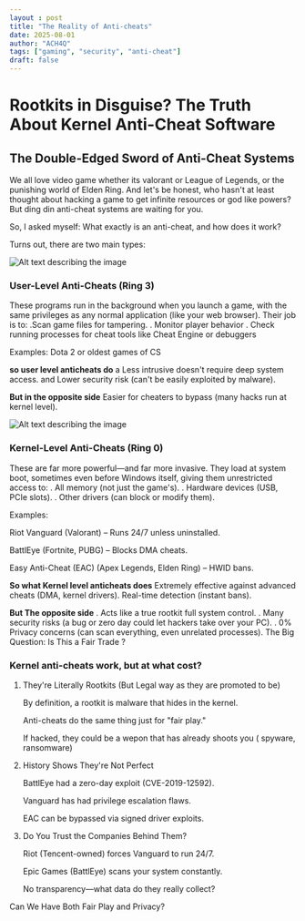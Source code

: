 ```yaml
---
layout : post
title: "The Reality of Anti-cheats"
date: 2025-08-01
author: "ACH4Q"
tags: ["gaming", "security", "anti-cheat"]
draft: false
---
```


# Rootkits in Disguise? The Truth About Kernel Anti-Cheat Software

## The Double-Edged Sword of Anti-Cheat Systems

We all love video game whether  its valorant or  League of Legends, or the punishing world of Elden Ring. And let's be honest, who hasn't at least thought about hacking a game to get infinite resources or god like powers? But ding din anti-cheat systems are waiting for you.

So, I asked myself: What exactly is an anti-cheat, and how does it work?

Turns out, there are two main types:

![Alt text describing the image](https://static.wixstatic.com/media/bad31a_4a5a413314614df0be7deb3f1925953b~mv2.png/v1/fill/w_560,h_296,al_c,q_85,usm_0.66_1.00_0.01,enc_avif,quality_auto/bad31a_4a5a413314614df0be7deb3f1925953b~mv2.png)

### User-Level Anti-Cheats (Ring 3)

These programs run in the background when you launch a game, with the same privileges as any normal application (like your web browser). Their job is to:
 .Scan game files for tampering.
. Monitor player behavior 
. Check running processes for cheat tools like Cheat Engine or debuggers

Examples: Dota 2 or oldest games of CS

**so user level anticheats do** 
 a Less intrusive doesn't require deep system access.
and Lower security risk (can't be easily exploited by malware).

**But in the opposite side** 
 Easier for cheaters to bypass (many hacks run at kernel level).

![Alt text describing the image](https://upload.wikimedia.org/wikipedia/commons/thumb/2/2f/Priv_rings.svg/1200px-Priv_rings.svg.png)
### Kernel-Level Anti-Cheats (Ring 0)

These are far more powerful—and far more invasive. They load at system boot, sometimes even before Windows itself, giving them unrestricted access to:
. All memory (not just the game's).
. Hardware devices (USB, PCIe slots).
. Other drivers (can block or modify them).

Examples:

Riot Vanguard (Valorant) – Runs 24/7 unless uninstalled.

BattlEye (Fortnite, PUBG) – Blocks DMA cheats.

Easy Anti-Cheat (EAC) (Apex Legends, Elden Ring) – HWID bans.

**So what Kernel level anticheats does** 
 Extremely effective against advanced cheats (DMA, kernel drivers).
 Real-time detection (instant bans).

**But The opposite side** 
. Acts like a true rootkit full system control.
. Many security risks (a bug or zero day could let hackers take over your PC).
. 0% Privacy concerns (can scan everything, even unrelated processes).
The Big Question: Is This a Fair Trade ?


### Kernel anti-cheats work, but at what cost?

1. They're Literally Rootkits (But Legal way as they are promoted to be)
    
    By definition, a rootkit is malware that hides in the kernel.
    
    Anti-cheats do the same thing just for "fair play."
    
    If hacked, they could be a wepon that has already shoots you ( spyware, ransomware)
    
2. History Shows They're Not Perfect
    
    BattlEye had a zero-day exploit (CVE-2019-12592).
    
    Vanguard has had privilege escalation flaws.
    
    EAC can be bypassed via signed driver exploits.
    
3. Do You Trust the Companies Behind Them?
    
    Riot (Tencent-owned) forces Vanguard to run 24/7.
    
    Epic Games (BattlEye) scans your system constantly.
    
    No transparency—what data do they really collect?
    

Can We Have Both Fair Play and Privacy?